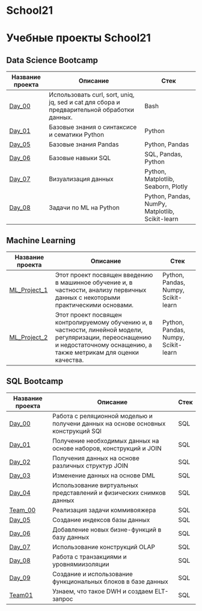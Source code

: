 # School21

# Учебные проекты School21

## Data Science Bootcamp

| Название проекта | Описание | Стек |
|----------------- | -------- | ---- |
| [Day_00](Data_Science_Bootcamp/Day00)| Использовать curl, sort, uniq, jq, sed и cat для сбора и предварительной обработки данных. | Bash |
| [Day_01](Data_Science_Bootcamp/Day01) | Базовые знания о синтаксисе и сематики Python | Python |
| [Day_05](Data_Science_Bootcamp/Day01) | Базовые знания Pandas | Python, Pandas |
| [Day_06](Data_Science_Bootcamp/Day06) | Базовые навыки SQL | SQL, Pandas, Python |
| [Day_07](Data_Science_Bootcamp/Day07) | Визуализация данных | Python, Matplotlib, Seaborn, Plotly |
| [Day_08](Data_Science_Bootcamp/Day08) | Задачи по ML на Python | Python, Pandas, NumPy, Matplotlib, Scikit-learn

## Machine Learning

| Название проекта | Описание | Стек |
|----------------- | -------- | ---- |
| [ML_Project_1](Machine_Learning/ML_Project_1 ) | Этот проект посвящен введению в машинное обучение и, в частности, анализу первичных данных с некоторыми практическими основами. | Python, Pandas, Numpy, Scikit-learn |
| [ML_Project_2](Machine_Learning/ML_Project_2) | Этот проект посвящен контролируемому обучению и, в частности, линейной модели, регуляризации, переоснащению и недостаточному оснащению, а также метрикам для оценки качества. | Python, Pandas, Numpy, Scikit-learn |


## SQL Bootcamp

| Название проекта | Описание | Стек |
|----------------- | -------- | ---- |
| [Day_00](SQL_Bootcamp/Day00) | Работа с реляционной моделью и получени данных на основе основных конструкций SQl | SQL |
| [Day_01](SQL_Bootcamp/Day01) | Получение необходимых данных на основе наборов, конструкций и JOIN | SQL |
| [Day_02](SQL_Bootcamp/Day02) | Получения данных на основе различных структур JOIN | SQL |
| [Day_03](SQL_Bootcamp/Day03) | Изменение данных на основе DML | SQL |
| [Day_04](SQL_Bootcamp/Day04) | Использование виртуальных представлений и физических снимков данных | SQL |
| [Team_00](SQL_Bootcamp/Team00) | Реализация задачи коммивояжера | SQL |
| [Day_05](SQL_Bootcamp/Day05) |  Создание индексов базы данных | SQL |
| [Day_06](SQL_Bootcamp/Day06) | Добавление новых бизне-функций в базу данных | SQL |
| [Day_07](SQL_Bootcamp/Day07) | Использование конструкций OLAP | SQL |
| [Day_08](SQL_Bootcamp/Day08) | Работа с транзакциями и уровнямиизоляции | SQL |
| [Day_09](SQL_Bootcamp/Day09) | Создание и использование функциональных блоков в базе данных | SQL |
| [Team01](SQL_Bootcamp/Team01) | Узнаем, что такое DWH и создаем ELT-запрос | SQL |

